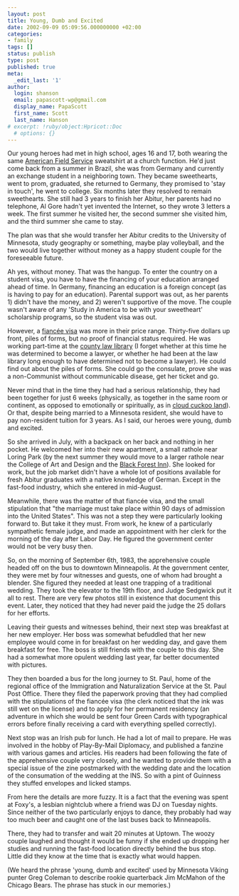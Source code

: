 ```yaml
---
layout: post
title: Young, Dumb and Excited
date: 2002-09-09 05:09:56.000000000 +02:00
categories:
- family
tags: []
status: publish
type: post
published: true
meta:
  _edit_last: '1'
author:
  login: shanson
  email: papascott-wp@gmail.com
  display_name: PapaScott
  first_name: Scott
  last_name: Hanson
# excerpt: !ruby/object:Hpricot::Doc
  # options: {}
---
```

<p>Our young heroes had met in high school, ages 16 and 17, both wearing the same <a href="http://www.afs.org/">American Field Service</a> sweatshirt at a church function. He'd just come back from a summer in Brazil, she was from Germany and currently an exchange student in a neighboring town. They became sweethearts, went to prom, graduated, she returned to Germany, they promised to 'stay in touch', he went to college.  Six months later they resolved to remain sweethearts. She still had 3 years to finish her Abitur, her parents had no telephone, Al Gore hadn't yet invented the Internet, so they wrote 3 letters a week. The first summer he visited her, the second summer she visited him, and the third summer she came to stay.</p>
<p>The plan was that she would transfer her Abitur credits to the University of Minnesota, study geography or something, maybe play volleyball, and the two would live together without money as a happy student couple for the foreseeable future. </p>
<p>Ah yes, without money. That was the hangup. To enter the country on a student visa, you have to have the financing of your education arranged ahead of time. In Germany, financing an education is a foreign concept (as is having to pay for an education). Parental support was out, as her parents 1) didn't have the money, and 2) weren't supportive of the move. The couple wasn't aware of any 'Study in America to be with your sweetheart' scholarship programs, so the student visa was out.</p>
<p>However, a <a href="http://travel.state.gov/visa;fiancee.html">fianc&eacute;e visa</a> was more in their price range. Thirty-five dollars up front, piles of forms, but no proof of financial status required. He was working part-time at the <a href="http://www.co.hennepin.mn.us/lawlibrary/lawlib.htm">county law library</a> (I forget whether at this time he was determined to become a lawyer, or whether he had been at the law library long enough to have determined not to become a lawyer). He could find out about the piles of forms. She could go the consulate, prove she was a non-Communist without communicable disease, get her ticket and go. </p>
<p>Never mind that in the time they had had a serious relationship, they had been together for just 6 weeks (physically, as together in the same room or continent, as opposed to emotionally or spiritually, as in <a href="http://www.xrefer.com/entry/630372">cloud cuckoo land</a>). Or that, despite being married to a Minnesota resident, she would have to pay non-resident tuition for 3 years. As I said, our heroes were young, dumb and excited.</p>
<p>So she arrived in July, with a backpack on her back and nothing in her pocket. He welcomed her into their new apartment, a small rathole near Loring Park (by the next summer they would move to a larger rathole near the College of Art and Design and the <a href="http://www.blackforestinnmpls.com/">Black Forest Inn</a>). She looked for work, but the job market didn't have a whole lot of positions available for fresh Abitur graduates with a native knowledge of German. Except in the fast-food industry, which she entered in mid-August.</p>
<p>Meanwhile, there was the matter of that fianc&eacute;e visa, and the small stipulation that "the marriage must take place within 90 days of admission into the United States". This was not a step they were particularly looking forward to. But take it they must. From work, he knew of a particularly sympathetic female judge, and made an appointment with her clerk for the morning of the day after Labor Day. He figured the government center would not be very busy then.</p>
<p>So, on the morning of September 6th, 1983, the apprehensive couple headed off on the bus to downtown Minneapolis. At the government center, they were met by four witnesses and guests, one of whom had brought a blender. She figured they needed at least one trapping of a traditional wedding. They took the elevator to the 19th floor, and Judge Sedgwick put it all to rest. There are very few photos still in existence that document this event. Later, they noticed that they had never paid the judge the 25 dollars for her efforts.</p>
<p>Leaving their guests and witnesses behind, their next step was breakfast at her new employer. Her boss was somewhat befuddled that her new employee would come in for breakfast on her wedding day, and gave them breakfast for free. The boss is still friends with the couple to this day. She had a somewhat more opulent wedding last year, far better documented with pictures.</p>
<p>They then boarded a bus for the long journey to St. Paul, home of the regional office of the Immigration and Naturalization Service at the St. Paul Post Office. There they filed the paperwork proving that they had complied with the stipulations of the fiancée visa (the clerk noticed that the ink was still wet on the license) and to apply for her permanent residency (an adventure in which she would be sent four Green Cards with typographical errors before finally receiving a card with everything spelled correctly).</p>
<p>Next stop was an Irish pub for lunch. He had a lot of mail to prepare. He was involved in the hobby of Play-By-Mail Diplomacy, and published a fanzine with various games and articles. His readers had been following the fate of the apprehensive couple very closely, and he wanted to provide them with a special issue of the zine postmarked with the wedding date and the location of the consumation of the wedding at the INS. So with a pint of Guinness they stuffed envelopes and licked stamps.</p>
<p>From here the details are more fuzzy. It is a fact that the evening was spent at Foxy's, a lesbian nightclub where a friend was DJ on Tuesday nights. Since neither of the two particularly enjoys to dance, they probably had way too much beer and caught one of the last buses back to Minneapolis.</p>
<p>There, they had to transfer and wait 20 minutes at Uptown. The woozy couple laughed and thought it would be funny if she ended up dropping her studies and running the fast-food location directly behind the bus stop. Little did they know at the time that is exactly what would happen.</p>
<p>(We heard the phrase 'young, dumb and excited' used by Minnesota Viking punter Greg Coleman to describe rookie quarterback Jim McMahon of the Chicago Bears. The phrase has stuck in our memories.)</p>
